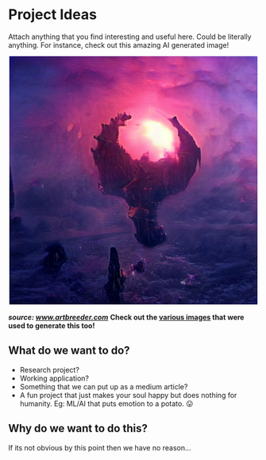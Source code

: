 # Project Ideas
Attach anything that you find interesting and useful here. Could be literally anything. For instance, check out this amazing AI generated image!

<div style="text-align:center">
<img src="/658f25a214765c67.jpeg" height="500">
</div>

___source: www.artbreeder.com___ 
__Check out the [various images](https://www.artbreeder.com/lineage?k=6a8e994b1eb975c8167f) that were used to generate this too!__

## What do we want to do?
- Research project?
- Working application?
- Something that we can put up as a medium article?
- A fun project that just makes your soul happy but does nothing for humanity. Eg: ML/AI that puts emotion to a potato. :stuck_out_tongue:	

## Why do we want to do this?
If its not obvious by this point then we have no reason...
